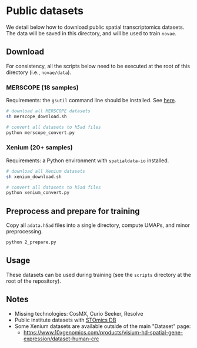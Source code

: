 # Public datasets

We detail below how to download public spatial transcriptomics datasets. The data will be saved in this directory, and will be used to train `novae`.

## Download

For consistency, all the scripts below need to be executed at the root of this directory (i.e., `novae/data`).

### MERSCOPE (18 samples)

Requirements: the `gsutil` command line should be installed. See [here](https://cloud.google.com/storage/docs/gsutil_install).

```sh
# download all MERSCOPE datasets
sh merscope_download.sh

# convert all datasets to h5ad files
python merscope_convert.py
```

### Xenium (20+ samples)

Requirements: a Python environment with `spatialdata-io` installed.

```sh
# download all Xenium datasets
sh xenium_download.sh

# convert all datasets to h5ad files
python xenium_convert.py
```

## Preprocess and prepare for training

Copy all `adata.h5ad` files into a single directory, compute UMAPs, and minor preprocessing.

```sh
python 2_prepare.py
```

## Usage

These datasets can be used during training (see the `scripts` directory at the root of the repository).

## Notes
- Missing technologies: CosMX, Curio Seeker, Resolve
- Public institute datasets with [STOmics DB](https://db.cngb.org/stomics/)
- Some Xenium datasets are available outside of the main "Dataset" page:
  - https://www.10xgenomics.com/products/visium-hd-spatial-gene-expression/dataset-human-crc
